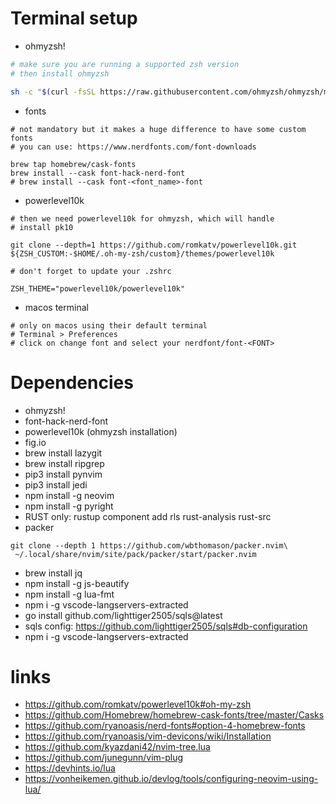 # Terminal setup
- ohmyzsh!
```bash
# make sure you are running a supported zsh version
# then install ohmyzsh

sh -c "$(curl -fsSL https://raw.githubusercontent.com/ohmyzsh/ohmyzsh/master/tools/install.sh)"
```
- fonts
```
# not mandatory but it makes a huge difference to have some custom fonts
# you can use: https://www.nerdfonts.com/font-downloads

brew tap homebrew/cask-fonts
brew install --cask font-hack-nerd-font
# brew install --cask font-<font_name>-font
```
- powerlevel10k
```
# then we need powerlevel10k for ohmyzsh, which will handle
# install pk10

git clone --depth=1 https://github.com/romkatv/powerlevel10k.git ${ZSH_CUSTOM:-$HOME/.oh-my-zsh/custom}/themes/powerlevel10k

# don't forget to update your .zshrc

ZSH_THEME="powerlevel10k/powerlevel10k"
```
- macos terminal
```
# only on macos using their default terminal
# Terminal > Preferences
# click on change font and select your nerdfont/font-<FONT>
```

# Dependencies
- ohmyzsh!
- font-hack-nerd-font
- powerlevel10k (ohmyzsh installation)
- fig.io
- brew install lazygit
- brew install ripgrep
- pip3 install pynvim
- pip3 install jedi
- npm install -g neovim
- npm install -g pyright
- RUST only: rustup component add rls rust-analysis rust-src
- packer
```
git clone --depth 1 https://github.com/wbthomason/packer.nvim\
 ~/.local/share/nvim/site/pack/packer/start/packer.nvim
```
- brew install jq
- npm install -g js-beautify
- npm install -g lua-fmt
- npm i -g vscode-langservers-extracted
- go install github.com/lighttiger2505/sqls@latest
- sqls config: https://github.com/lighttiger2505/sqls#db-configuration
- npm i -g vscode-langservers-extracted


# links
- https://github.com/romkatv/powerlevel10k#oh-my-zsh
- https://github.com/Homebrew/homebrew-cask-fonts/tree/master/Casks
- https://github.com/ryanoasis/nerd-fonts#option-4-homebrew-fonts
- https://github.com/ryanoasis/vim-devicons/wiki/Installation
- https://github.com/kyazdani42/nvim-tree.lua
- https://github.com/junegunn/vim-plug
- https://devhints.io/lua
- https://vonheikemen.github.io/devlog/tools/configuring-neovim-using-lua/

